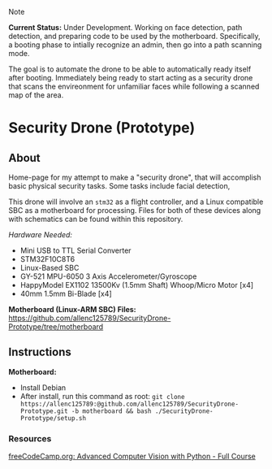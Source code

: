 > [!NOTE]
> **Current Status:** Under Development. Working on face detection, path detection, and preparing code to be used by the motherboard. Specifically, a booting phase to intially recognize an admin, then go into a path scanning mode.
>
> The goal is to automate the drone to be able to automatically ready itself after booting. Immediately being ready to start acting as a security drone that scans the envireonment for unfamiliar faces while following a scanned map of the area.


# Security Drone (Prototype)

## About
Home-page for my attempt to make a "security drone", that will accomplish basic physical security tasks. Some tasks include facial detection,

This drone will involve an `stm32` as a flight controller, and a Linux compatible SBC as a motherboard for processing. Files for both of these devices along with schematics can be found within this repository.

*Hardware Needed:*
+ Mini USB to TTL Serial Converter
+ STM32F10C8T6
+ Linux-Based SBC
+ GY-521 MPU-6050 3 Axis Accelerometer/Gyroscope
+ HappyModel EX1102 13500Kv (1.5mm Shaft) Whoop/Micro Motor [x4]
+ 40mm 1.5mm Bi-Blade [x4]

**Motherboard (Linux-ARM SBC) Files:** https://github.com/allenc125789/SecurityDrone-Prototype/tree/motherboard

## Instructions
**Motherboard:**
+ Install Debian
+ After install, run this command as root: `git clone https://allenc125789:@github.com/allenc125789/SecurityDrone-Prototype.git -b motherboard && bash ./SecurityDrone-Prototype/setup.sh`

### Resources
[freeCodeCamp.org: Advanced Computer Vision with Python - Full Course](https://youtu.be/01sAkU_NvOY?si=-z81XHAHfTIwfk2N)

